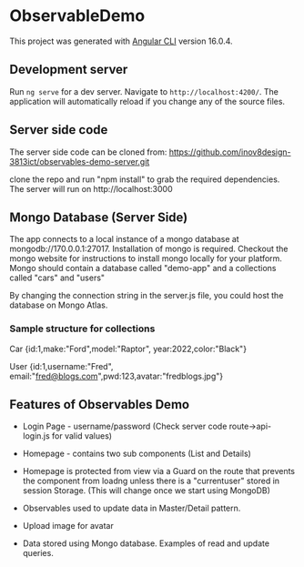 # ObservableDemo

This project was generated with [Angular CLI](https://github.com/angular/angular-cli) version 16.0.4.

## Development server

Run `ng serve` for a dev server. Navigate to `http://localhost:4200/`. The application will automatically reload if you change any of the source files.




## Server side code
The server side code can be cloned from:  https://github.com/inov8design-3813ict/observables-demo-server.git

clone the repo and run "npm install" to grab the required dependencies.
The server will run on http://localhost:3000

## Mongo Database (Server Side)

The app connects to a local instance of a mongo database at mongodb://170.0.0.1:27017. Installation of mongo is required. Checkout the mongo website for instructions to install mongo locally for your platform.
Mongo should contain a database called "demo-app" and a collections called "cars" and "users"

By changing the connection string in the server.js file,  you could host the database on Mongo Atlas.

### Sample structure for collections
Car
{id:1,make:"Ford",model:"Raptor", year:2022,color:"Black"}

User
{id:1,username:"Fred", email:"fred@blogs.com",pwd:123,avatar:"fredblogs.jpg"}

## Features of Observables Demo
- Login Page - username/password (Check server code route->api-login.js for valid values)

- Homepage  - contains two sub components (List and Details)

- Homepage is protected from view via a Guard on the route that prevents the component from loadng unless there is a "currentuser" stored in session Storage. (This will change once we start using MongoDB)
- Observables used to update data in Master/Detail pattern.
- Upload image for avatar
- Data stored using Mongo database. Examples of read and update queries.

